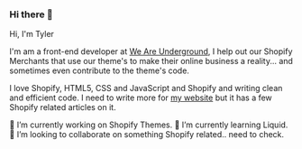 ### Hi there 👋

<!--
**tyler-vs/tyler-vs** is a ✨ _special_ ✨ repository because its `README.md` (this file) appears on your GitHub profile.

Here are some ideas to get you started:

- 🔭 I’m currently working on ...
- 🌱 I’m currently learning ...
- 👯 I’m looking to collaborate on ...
- 🤔 I’m looking for help with ...
- 💬 Ask me about ...
- 📫 How to reach me: ...
- 😄 Pronouns: ...
- ⚡ Fun fact: ...
-->

Hi, I'm Tyler

I'm am a front-end developer at [We Are Underground](https://www.weareunderground.com/), I help out our Shopify Merchants that use our theme's to make their online business a reality... and sometimes even contribute to the theme's code.

I love Shopify, HTML5, CSS and JavaScript and Shopify and writing clean and efficient code. I need to write more for [my website](https://tylervanschaick.com/) but it has a few Shopify related articles on it.

🔭 I’m currently working on Shopify Themes.
🌱 I’m currently learning Liquid.
👯 I’m looking to collaborate on something Shopify related.. need to check.
